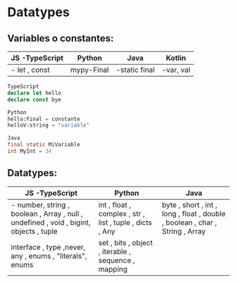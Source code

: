 # Datatypes
## Variables o constantes:
|JS -TypeScript  |Python  |Java  |Kotlin|
|--|--|--|--|
|- let , const| mypy-Final  | -static final|-var, val
 
```ts
TypeScript
declare let hello
declare const bye

```
```python
Python
hello:Final = constante
helloV:string = "variable"
```
```java
Java
final static MiVariable
int MyInt = 34
```
## Datatypes:
|JS -TypeScript  |Python  |Java  |
|--|--|--|
|- number, string , boolean , Array , null , undefined , void , bigint, objects , tuple |int , float , complex , str , list , tuple , dicts , Any| byte , short , int , long , float , double , boolean , char , String , Array |
|interface , type ,never, any , enums , "literals", enums  |set , bits , object , iterable , sequence , mapping |



<!--stackedit_data:
eyJoaXN0b3J5IjpbMzExNjEyNjkzLDEzNTcyNDI4OTEsMTY4Mz
gzNjQwNSw1NzQ0NjEzNjEsOTE4MTkyODQ0LC0xNjM0NDgyMjAx
LDUwNTA5NTk4OSwtOTM2MjM3ODI2LC0xMzI3MTUxODQ5LDExNj
Q1NjA0MDEsMjAwNTkyODQzLC0xNzUyMDg2NzQ1LDQwMTI4NTEx
NSwtNzkwMTg5NzcxLC0xMTU3MzMzMTI5LC0xMjA0NDI4NjM5LD
E2MTk5MzUyM119
-->